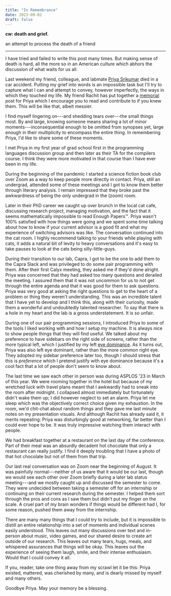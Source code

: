```yaml
---
title: "In Remembrance"
date: 2023-09-02
draft: false
---
```


**cw: death and grief.**

an attempt to process the death of a friend
<!-- more -->
---
I have tried and failed to write this post many times. But making sense of death is hard, all the more so in an American culture which abhors the discussion of what waits for us all.

Last weekend my friend, colleague, and labmate [Priya Srikumar](https://web.archive.org/web/20240107010800/https://priyasrikumar.com/) died in a car accident. Putting my grief into words is an impossible task but I'll try to capture what I can and attempt to convey, however imperfectly, the ways in which they touched my life. My friend Rachit has put together a [memorial](https://rachit.pl/post/priya/) post for Priya which I encourage you to read and contribute to if you knew them. This will be like that, albeit messier.

I find myself lingering on---and shedding tears over---the small things most. By and large, knowing someone means sharing a lot of minor moments---inconsequential enough to be omitted from synopses yet, large enough in their multiplicity to encompass the entire thing. In remembering Priya, I'd like to share some of these moments.

I met Priya in my first year of grad school first in the programming languages discussion group and then later as their TA for the compilers course. I think they were more motivated in that course than I have ever been in my life.

During the beginning of the pandemic I started a science fiction book club over Zoom as a way to keep people more directly in contact. Priya, still an undergrad, attended some of these meetings and I got to know them better through literary analysis. I remain impressed that they broke past the awkwardness of being the only undergrad in the (zoom) room.

Later in their PhD career we caught up over brunch in the local cat cafe, discussing research project, managing motivation, and the fact that it seems mathematically impossible to read Enough Papers™️. Priya wasn't 100% satisfied with how things were going and we spent some time talking about how to know if your current advisor is a good fit and what my experience of switching advisors was like. The conversation continued into the cat room. I highly recommend talking to your friends while playing with cats, it adds a natural bit of levity to heavy conversations and it's easy to take pauses to look at the cats being silly-little-guys.

During their transition to our lab, Capra, I got to be the one to add them to the Capra Slack and was privileged to do some pair programming with them. After their first Calyx meeting, they asked me if they'd done alright. Priya was concerned that they had asked too many questions and derailed the meeting. I assured them that it was not uncommon for us to not get through the entire agenda and that it was good for them to ask questions. Priya was very good at asking the right questions to get to the heart of a problem or thing they weren't understanding. This was an incredible talent that I have yet to develop and I think this, along with their curiosity, made them a wonderful and undoubtedly talented researcher. To say that there is a hole in my heart and the lab is a gross understatement. It is so unfair.

During one of our pair programming sessions, I introduced Priya to some of the tools I liked working with and how I setup my machine. It is always nice to show people things that they will find useful. We talked about my preference to have sidebars on the right side of screens, rather than the more typical left, which I justified by my left [eye dominance](https://en.wikipedia.org/wiki/Ocular_dominance). As it turns out, Priya was also left eye dominant, rather than the more common right eye. They adopted my sidebar preference later too, though I should stress that this is _preference_ which I pretend justify with eye dominance because it's a cool fact that a lot of people don't seem to know about.

The last time we saw each other in person was during ASPLOS '23 in March of this year. We were rooming together in the hotel but because of my wretched luck with travel plans meant that I awkwardly had to sneak into the room after midnight. I collapsed almost immediately but fortunately didn't wake them up; I did however neglect to set an alarm. Priya let me sleep which was the objectively correct choice given my exhaustion. In the room, we'd chit-chat about random things and they gave me last minute notes on my presentation visuals. And although Rachit has already said it, it merits repeating: Priya was disturbingly good at networking, far better than I could ever hope to be. It was truly impressive watching them interact with people.

We had breakfast together at a restaurant on the last day of the conference. Part of their meal was an absurdly decadent hot chocolate that only a restaurant can really justify. I find it deeply troubling that I have a photo of that hot chocolate but not of them from that trip.

Our last real conversation was on Zoom near the beginning of August. It was painfully normal---neither of us aware that it would be our last, though we would see each other over Zoom briefly during a later lab status meeting---and we mostly caught up and discussed the semester to come. They were undecided between taking a semester off for an internship or continuing on their current research during the semester. I helped them sort through the pros and cons as I saw them but didn't put my finger on the scale. A cruel part of my brain wonders if things would be different had I, for some reason, pushed them away from the internship.

There are many many things that I could try to include, but it is impossible to distill an entire relationship into a set of moments and individual scenes easily understood. This leaves out many discussions over text and in-person about music, video games, and our shared desire to create art outside of our research. This leaves out many tears, hugs, meals, and whispered assurances that things will be okay. This leaves out the experience of seeing them laugh, smile, and their intense enthusiasm. Would that I could convey it all.

If you, reader, take one thing away from my scrawl let it be this: Priya existed, mattered, was cherished by many, and is dearly missed by myself and many others.

Goodbye Priya. May your memory be a blessing.
